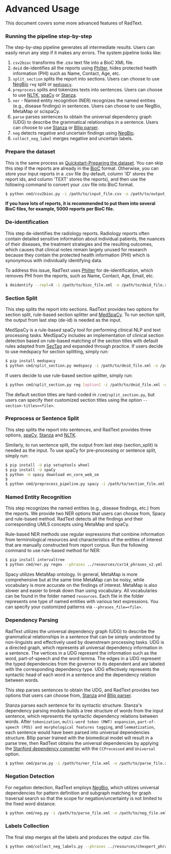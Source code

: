 # Advanced Usage

This document covers some more advanced features of RadText.

### Running the pipeline step-by-step

The step-by-step pipeline generates all intermediate results. Users can easily rerun any step if it makes any errors. The system pipeline looks like:

1. `csv2bioc` transforms the .csv text file into a BioC XML file.
2. `deid` de-identifies all the reports using [Philter](https://github.com/BCHSI/philter-ucsf), hides protected health information (PHI) such as Name, Contact, Age, etc.
3. `split_section` splits the report into sections. Users can choose to use [NegBio](https://github.com/bionlplab/negbio2) `reg` split or [`medspacy`](https://spacy.io/universe/project/medspacy).
4. `preprocess` splits and tokenizes texts into sentences. Users can choose to use [NLTK](https://www.nltk.org/api/nltk.tokenize.html), [spaCy](https://spacy.io/) or [Stanza](https://stanfordnlp.github.io/stanza/).
5. `ner` - Named entity recognition (NER) recognizes the named entities (e.g., disease findings) in sentences. Users can choose to use NegBio, MetaMap or scispaCy.
6. `parse` parses sentences to obtain the universal dependency graph (UDG) to describe the grammatical relationships in a sentence. Users can choose to use [Stanza](https://stanfordnlp.github.io/stanza/) or [Bllip parser](https://github.com/BLLIP/bllip-parser).
7. `neg` detects negative and uncertain findings using [NegBio](https://github.com/bionlplab/negbio2).
8. `collect_neg_label` merges negative and uncertain labels.


### Prepare the dataset

This is the same process as [Quickstart-Preparing the dataset](https://radtext.readthedocs.io/en/latest/getting_started.html#preparing-the-dataset). You can skip this step if the reports are already in the [BioC]( http://bioc.sourceforge.net/) format. Otherwise, you can store your input reports in a .csv file (by default, column 'ID' stores the report ids, and column 'TEXT' stores the reports), and then use the following command to convert your .csv file into BioC format. 

```bash
$ python cmd/csv2bioc.py -i /path/to/input_file.csv -o /path/to/output_bioc_file.xml
```

**If you have lots of reports, it is recommended to put them into several BioC files, for example, 5000 reports per BioC file.**

### De-identification

This step de-identifies the radiology reports. Radiology reports often contain detailed sensitive information about 
individual patients, the nuances of their diseases, the treatment strategies and the resulting outcomes, 
which causes that clinical notes remain largely unused for research because they contain the protected health 
information (PHI) which is synonymous with individually identifying data. 

To address this issue, RadText uses [Philter](https://github.com/BCHSI/philter-ucsf) for de-identification, 
which removes PHI from the reports, such as Name, Contact, Age, Email, etc.

```bash
$ deidentify --repl=X -i /path/to/bioc_file.xml -o /path/to/deid_file.xml
```

### Section Split

This step splits the report into sections. RadText provides two options for section split, rule-based section splitter and [MedSpaCy](https://github.com/medspacy/medspacy). To run section split, the output from last step (de-id) is needed as the input. 

MedSpaCy is a rule-based spaCy tool for performing clinical NLP and text processing tasks. 
MedSpaCy includes an implementation of clinical section detection based on rule-based matching of the 
section titles with default rules adapted from [SecTag](https://pubmed.ncbi.nlm.nih.gov/18999303/) and 
expanded through practice. If users decide to use medspacy for section splitting, simply run:

```bash
$ pip install medspacy
$ python cmd/split_section.py medspacy -i /path/to/deid_file.xml -o /path/to/section_file.xml
```

If users decide to use rule-based section splitter, simply run:

```bash
$ python cmd/split_section.py reg [option] -i /path/to/deid_file.xml -o /path/to/section_file.xml
```

The default section titles are hard-coded in `/cmd/split_section.py`, but users can specify their customized section titles using the option `--section-titles=<file>`.


### Preprocess or Sentence Split

This step splits the report into sentences, and RadText provides three options, [spaCy](https://spacy.io/), [Stanza](https://stanfordnlp.github.io/stanza/) and [NLTK](https://www.nltk.org/api/nltk.tokenize.html).

Similarly, to run sentence split, the output from last step (section_split) is needed as the input. To use spaCy for pre-processing or sentence split, simply run:

```bash
$ pip install -U pip setuptools wheel
$ pip install -U spaCy
$ python -m spacy download en_core_web_sm
$ 
$ python cmd/preprocess_pipeline.py spacy -i /path/to/section_file.xml -o /path/to/ud_file.xml --overwrite
```

### Named Entity Recognition

This step recognizes the named entities (e.g., disease findings, etc.) from the reports. We provide two NER options that users can choose from, Spacy and rule-based method. RadText detects all the findings and their corresponding UMLS concepts using MetaMap and  spaCy. 

Rule-based NER methods use regular expressions that combine information from terminological resources and characteristics of the entities of interest that are manually constructed from report corpus. Run the following command to use rule-based method for NER:

```bash
$ pip install intervaltree
$ python cmd/ner.py regex --phrases ../resources/cxr14_phrases_v2.yml  -i /path/to/ud_file.xml -o /path/to/ner_file.xml --overwrite

```

Spacy utilizes MetaMap ontology. In general, MetaMap is more comprehensive but at the same time MetaMap can be noisy, while vocabulary is more accurate on the findings of interest. MetaMap is also slower and easier to break down than using vocabulary. All vocabularies can be found in the folder named `resources`. Each file in the folder represents one type of named entities with various text expressions. You can specify your customized patterns via `--phrases_file=<file>`.

### Dependency Parsing

RadText utilizes the universal dependency graph (UDG) to describe the grammatical relationships in a sentence that can be simply understood by non-linguists and effectively used by downstream processing tasks. UDG is a directed graph, which represents all universal dependency information in a sentence. The vertices in a UDG represent the information such as the word, part-of-speech and the word lemma. The edges in a UDG represent the typed dependencies from the governor to its dependent and are labeled with the corresponding dependency type. UDG effectively represents the syntactic head of each word in a sentence and the dependency relation between words. 

This step parses sentences to obtain the UDG, and RadText provides two options that users can choose from, [Stanza](https://stanfordnlp.github.io/stanza/) and [Bllip parser](https://github.com/BLLIP/bllip-parser). 

Stanza parses each sentence for its syntactic structure. Stanza's dependency parsing module builds a tree structure of words from the input sentence, which represents the syntactic dependency relations between words. After `tokenization`, `multi-word token (MWT) expansion`, `part-of-speech (POS) and morphological features tagging`, and `lemmatization`, each sentence would have been parsed into universal dependencies structure. Bllip parser trained with the biomedical model will result in a parse tree, then RadText obtains the universal dependencies by applying the [Stanford dependency converter](https://github.com/dmcc/PyStanfordDependencies) with the `CCProcessed` and `Universal` option. 

```bash
$ python cmd/parse.py -i /path/to/ner_file.xml -o /path/to/parse_file.xml 
```


### Negation Detection

For negation detection, RadText employs [NegBio](https://github.com/bionlplab/negbio2), which utilizes universal dependencies for pattern definition and subgraph matching for graph traversal search so that the scope for negation/uncertainty is not limited to the fixed word distance.

```bash
$ python cmd/neg.py -i /path/to/parse_file.xml -o /path/to/neg_file.xml --overwrite
```

### Labels Collection

The final step merges all the labels and produces the output .csv file.

```bash
$ python cmd/collect_neg_labels.py --phrases ../resources/chexpert_phrases.yml -i /path/to/neg_file.xml -o /path/to/output_file.csv
```


